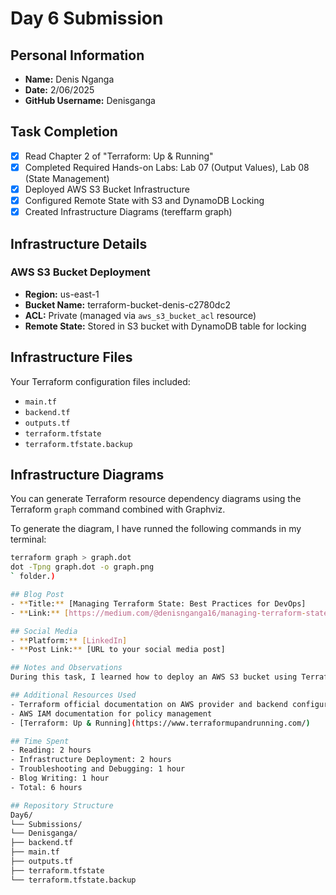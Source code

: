 # Day 6 Submission

## Personal Information
- **Name:** Denis Nganga
- **Date:** 2/06/2025
- **GitHub Username:** Denisganga

## Task Completion
- [x] Read Chapter 2 of "Terraform: Up & Running"
- [x] Completed Required Hands-on Labs: Lab 07 (Output Values), Lab 08 (State Management)
- [x] Deployed AWS S3 Bucket Infrastructure
- [x] Configured Remote State with S3 and DynamoDB Locking
- [x] Created Infrastructure Diagrams (tereffarm graph)

## Infrastructure Details

### AWS S3 Bucket Deployment
- **Region:** us-east-1
- **Bucket Name:** terraform-bucket-denis-c2780dc2
- **ACL:** Private (managed via `aws_s3_bucket_acl` resource)
- **Remote State:** Stored in S3 bucket with DynamoDB table for locking

## Infrastructure Files
Your Terraform configuration files included:
- `main.tf`
- `backend.tf`
- `outputs.tf`
- `terraform.tfstate`
- `terraform.tfstate.backup`

## Infrastructure Diagrams

You can generate Terraform resource dependency diagrams using the Terraform `graph` command combined with Graphviz.

To generate the diagram, I have runned the following commands in my terminal:

```bash
terraform graph > graph.dot
dot -Tpng graph.dot -o graph.png
` folder.)

## Blog Post
- **Title:** [Managing Terraform State: Best Practices for DevOps]
- **Link:** [https://medium.com/@denisnganga16/managing-terraform-state-best-practices-for-devops-61da10d801d4]

## Social Media
- **Platform:** [LinkedIn]
- **Post Link:** [URL to your social media post]

## Notes and Observations
During this task, I learned how to deploy an AWS S3 bucket using Terraform and how to manage remote state by configuring an S3 backend with DynamoDB for state locking. I faced challenges with permission errors on DynamoDB, which I resolved by updating the IAM user policies to allow necessary DynamoDB actions. The deprecated ACL parameter required me to use the separate `aws_s3_bucket_acl` resource for bucket access control.

## Additional Resources Used
- Terraform official documentation on AWS provider and backend configuration
- AWS IAM documentation for policy management
- [Terraform: Up & Running](https://www.terraformupandrunning.com/)

## Time Spent
- Reading: 2 hours
- Infrastructure Deployment: 2 hours
- Troubleshooting and Debugging: 1 hour
- Blog Writing: 1 hour
- Total: 6 hours

## Repository Structure
Day6/
└── Submissions/
└── Denisganga/
├── backend.tf
├── main.tf
├── outputs.tf
├── terraform.tfstate
└── terraform.tfstate.backup